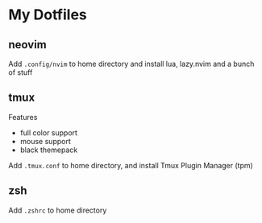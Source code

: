 # My Dotfiles

## neovim

Add `.config/nvim` to home directory and install lua, lazy.nvim and a bunch of stuff

## tmux

Features
- full color support
- mouse support
- black themepack

Add `.tmux.conf` to home directory, and install Tmux Plugin Manager (tpm)

## zsh

Add `.zshrc` to home directory
